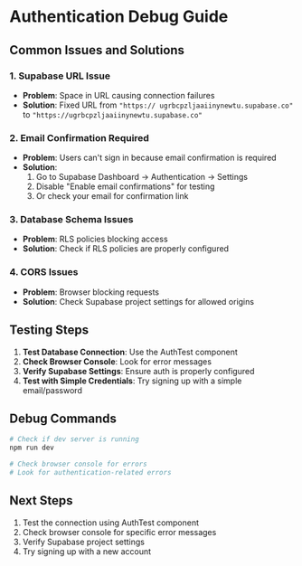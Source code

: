 # Authentication Debug Guide

## Common Issues and Solutions

### 1. Supabase URL Issue
- **Problem**: Space in URL causing connection failures
- **Solution**: Fixed URL from `"https:// ugrbcpzljaaiinynewtu.supabase.co"` to `"https://ugrbcpzljaaiinynewtu.supabase.co"`

### 2. Email Confirmation Required
- **Problem**: Users can't sign in because email confirmation is required
- **Solution**: 
  1. Go to Supabase Dashboard → Authentication → Settings
  2. Disable "Enable email confirmations" for testing
  3. Or check your email for confirmation link

### 3. Database Schema Issues
- **Problem**: RLS policies blocking access
- **Solution**: Check if RLS policies are properly configured

### 4. CORS Issues
- **Problem**: Browser blocking requests
- **Solution**: Check Supabase project settings for allowed origins

## Testing Steps

1. **Test Database Connection**: Use the AuthTest component
2. **Check Browser Console**: Look for error messages
3. **Verify Supabase Settings**: Ensure auth is properly configured
4. **Test with Simple Credentials**: Try signing up with a simple email/password

## Debug Commands

```bash
# Check if dev server is running
npm run dev

# Check browser console for errors
# Look for authentication-related errors
```

## Next Steps

1. Test the connection using AuthTest component
2. Check browser console for specific error messages
3. Verify Supabase project settings
4. Try signing up with a new account

